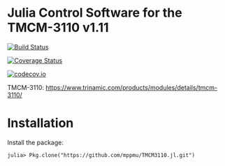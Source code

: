 # Julia Control Software for the TMCM-3110 v1.11

[![Build Status](https://travis-ci.org/lmh91/TMCM3110.jl.svg?branch=master)](https://travis-ci.org/lmh91/TMCM3110.jl)

[![Coverage Status](https://coveralls.io/repos/lmh91/TMCM3110.jl/badge.svg?branch=master&service=github)](https://coveralls.io/github/lmh91/TMCM3110.jl?branch=master)

[![codecov.io](http://codecov.io/github/lmh91/TMCM3110.jl/coverage.svg?branch=master)](http://codecov.io/github/lmh91/TMCM3110.jl?branch=master)



TMCM-3110: https://www.trinamic.com/products/modules/details/tmcm-3110/



# Installation

Install the package:

    julia> Pkg.clone("https://github.com/mppmu/TMCM3110.jl.git")
